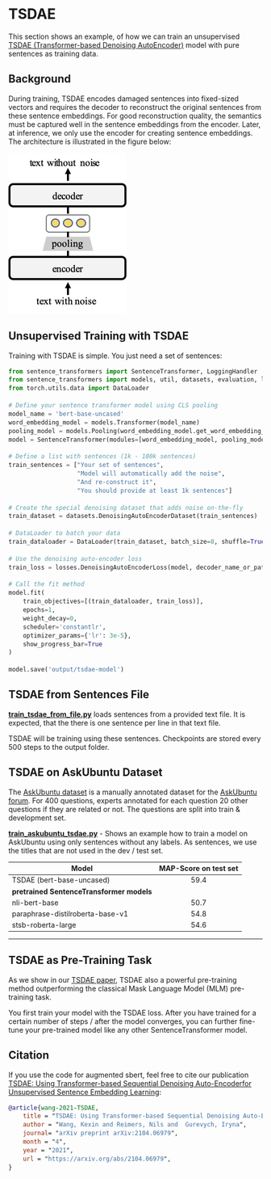 # TSDAE

This section shows an example, of how we can train an unsupervised [TSDAE (Transformer-based Denoising AutoEncoder)](https://arxiv.org/abs/2104.06979) model with pure sentences as training data.

## Background
During training, TSDAE encodes damaged sentences into fixed-sized vectors and requires the decoder to reconstruct the original sentences from these sentence embeddings. For good reconstruction quality, the semantics must be captured well in the sentence embeddings from the encoder. Later, at inference, we only use the encoder for creating sentence embeddings. The architecture is illustrated in the figure below:

![](https://raw.githubusercontent.com/UKPLab/sentence-transformers/master/docs/img/TSDAE.png)

## Unsupervised Training with TSDAE
Training with TSDAE is simple. You just need a set of sentences:
```python
from sentence_transformers import SentenceTransformer, LoggingHandler
from sentence_transformers import models, util, datasets, evaluation, losses
from torch.utils.data import DataLoader

# Define your sentence transformer model using CLS pooling
model_name = 'bert-base-uncased'
word_embedding_model = models.Transformer(model_name)
pooling_model = models.Pooling(word_embedding_model.get_word_embedding_dimension(), 'cls')
model = SentenceTransformer(modules=[word_embedding_model, pooling_model])

# Define a list with sentences (1k - 100k sentences)
train_sentences = ["Your set of sentences",
                   "Model will automatically add the noise",
                   "And re-construct it",
                   "You should provide at least 1k sentences"]

# Create the special denoising dataset that adds noise on-the-fly
train_dataset = datasets.DenoisingAutoEncoderDataset(train_sentences)

# DataLoader to batch your data
train_dataloader = DataLoader(train_dataset, batch_size=8, shuffle=True)

# Use the denoising auto-encoder loss
train_loss = losses.DenoisingAutoEncoderLoss(model, decoder_name_or_path=model_name, tie_encoder_decoder=True)

# Call the fit method
model.fit(
    train_objectives=[(train_dataloader, train_loss)],
    epochs=1,
    weight_decay=0,
    scheduler='constantlr',
    optimizer_params={'lr': 3e-5},
    show_progress_bar=True
)

model.save('output/tsdae-model')
```

## TSDAE from Sentences File

**[train_tsdae_from_file.py](train_tsdae_from_file.py)** loads sentences from a provided text file. It is expected, that the there is one sentence per line in that text file.

TSDAE will be training using these sentences. Checkpoints are stored every 500 steps to the output folder.


## TSDAE on AskUbuntu Dataset
The [AskUbuntu dataset](https://github.com/taolei87/askubuntu) is a manually annotated dataset for the [AskUbuntu forum](https://askubuntu.com/). For 400 questions, experts annotated for each question 20 other questions if they are related or not. The questions are split into train & development set.

**[train_askubuntu_tsdae.py](train_askubuntu_tsdae.py)** - Shows an example how to train a model on AskUbuntu using only sentences without any labels. As sentences, we use the titles that are not used in the dev / test set.

| Model | MAP-Score on test set |
| ---- | :----: |
| TSDAE (bert-base-uncased) | 59.4 |
| **pretrained SentenceTransformer models** | |
| nli-bert-base | 50.7 |
| paraphrase-distilroberta-base-v1 | 54.8 |
| stsb-roberta-large | 54.6 |

----------------------



## TSDAE as Pre-Training Task
As we show in our [TSDAE paper](https://arxiv.org/abs/2104.06979), TSDAE also a powerful pre-training method outperforming the classical Mask Language Model (MLM) pre-training task.

You first train your model with the TSDAE loss. After you have trained for a certain number of steps / after the model converges, you can further fine-tune your pre-trained model like any other SentenceTransformer model.


## Citation
If you use the code for augmented sbert, feel free to cite our publication [TSDAE: Using Transformer-based Sequential Denoising Auto-Encoderfor Unsupervised Sentence Embedding Learning](https://arxiv.org/abs/2104.06979):
```bibtex
@article{wang-2021-TSDAE,
    title = "TSDAE: Using Transformer-based Sequential Denoising Auto-Encoderfor Unsupervised Sentence Embedding Learning",
    author = "Wang, Kexin and Reimers, Nils and  Gurevych, Iryna",
    journal= "arXiv preprint arXiv:2104.06979",
    month = "4",
    year = "2021",
    url = "https://arxiv.org/abs/2104.06979",
}
```
